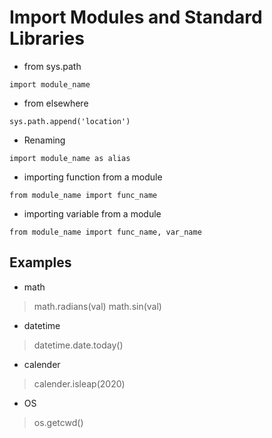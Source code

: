 # Import Modules and Standard Libraries

- from sys.path
```
import module_name
```

- from elsewhere
``` 
sys.path.append('location')
```

- Renaming
 ```
 import module_name as alias
 ```

- importing function from a module
```
from module_name import func_name
```

- importing variable from a module
``` 
from module_name import func_name, var_name
```

## Examples
- math
> math.radians(val)
> math.sin(val)

- datetime
> datetime.date.today()

- calender
> calender.isleap(2020)

- OS
> os.getcwd() 